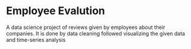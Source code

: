 # Employee Evalution
A data science project of reviews given by employees about their companies. It is done by data cleaning followed visualizing the given data and time-series analysis 
